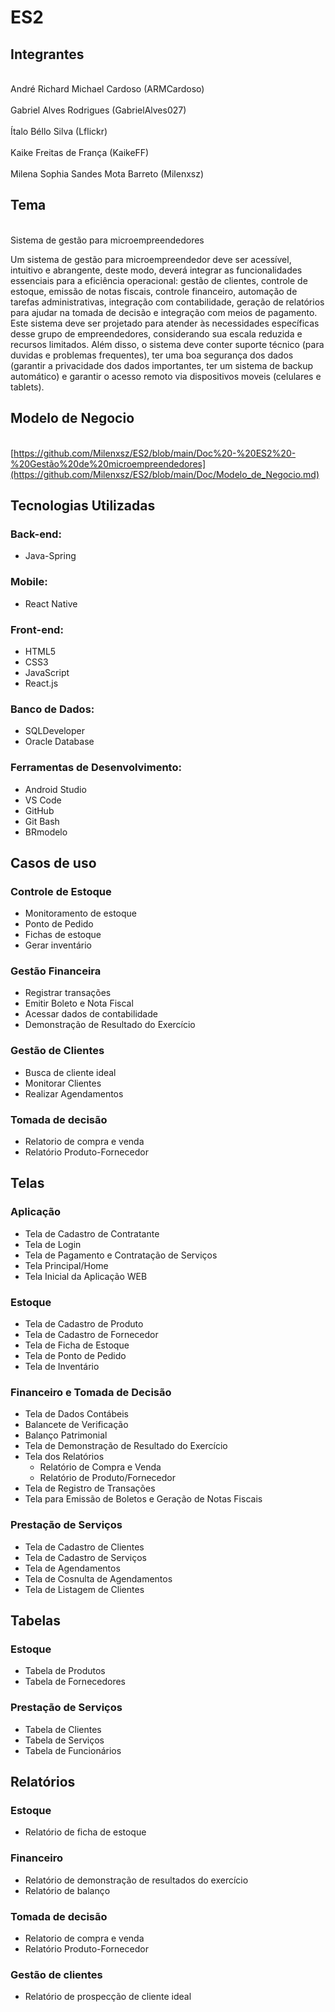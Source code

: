 # ES2
## Integrantes

<br>André Richard Michael Cardoso (ARMCardoso)</br>
<br>Gabriel Alves Rodrigues (GabrielAlves027)</br>
<br>Ítalo Béllo Silva (Lflickr)</br>
<br>Kaike Freitas de França (KaikeFF)</br>
<br>Milena Sophia Sandes Mota Barreto (Milenxsz) </br>

## Tema
<br>Sistema de gestão para microempreendedores

Um sistema de gestão para microempreendedor deve ser acessível, intuitivo e abrangente, deste modo, deverá integrar as funcionalidades essenciais para a eficiência operacional: gestão de clientes, controle de estoque, emissão de notas fiscais, controle financeiro, automação de tarefas administrativas, integração com contabilidade, geração de relatórios para ajudar na tomada de decisão e integração com meios de pagamento.	Este sistema deve ser projetado para atender às necessidades específicas desse grupo de empreendedores, considerando sua escala reduzida e recursos limitados. Além disso, o sistema deve conter suporte técnico (para duvidas e problemas frequentes), ter uma boa segurança dos dados (garantir a privacidade dos dados importantes, ter um sistema de backup automático) e garantir o acesso remoto via dispositivos moveis (celulares e tablets).

## Modelo de Negocio

<br>[https://github.com/Milenxsz/ES2/blob/main/Doc%20-%20ES2%20-%20Gestão%20de%20microempreendedores](https://github.com/Milenxsz/ES2/blob/main/Doc/Modelo_de_Negocio.md)</br>

## Tecnologias Utilizadas
### Back-end:
 - Java-Spring


### Mobile:
 - React Native


### Front-end:
 - HTML5
 - CSS3
 - JavaScript
 - React.js


### Banco de Dados:
 - SQLDeveloper
 - Oracle Database


### Ferramentas de Desenvolvimento:
 - Android Studio
 - VS Code
 - GitHub
 - Git Bash
 - BRmodelo


## Casos de uso
### Controle de Estoque
  - Monitoramento de estoque
  - Ponto de Pedido
  - Fichas de estoque
  - Gerar inventário 
    	
### Gestão Financeira
  - Registrar transações
  - Emitir Boleto e Nota Fiscal
  - Acessar dados de contabilidade
  - Demonstração de Resultado do Exercício
 
 ### Gestão de Clientes
  - Busca de cliente ideal
  - Monitorar Clientes
  - Realizar Agendamentos

  ### Tomada de decisão
  - Relatorio de compra e venda
  - Relatório Produto-Fornecedor


  ## Telas
### Aplicação
  - Tela de Cadastro de Contratante
  - Tela de Login
  - Tela de Pagamento e Contratação de Serviços
  - Tela Principal/Home
  - Tela Inicial da Aplicação WEB
### Estoque
 - Tela de Cadastro de Produto
 - Tela de Cadastro de Fornecedor
 - Tela de Ficha de Estoque
 - Tela de Ponto de Pedido
 - Tela de Inventário
### Financeiro e Tomada de Decisão
 - Tela de Dados Contábeis
 - Balancete de Verificação
 - Balanço Patrimonial
 - Tela de Demonstração de Resultado do Exercício
 - Tela dos Relatórios
   - Relatório de Compra e Venda
   - Relatório de Produto/Fornecedor
 - Tela de Registro de Transações
 - Tela para Emissão de Boletos e Geração de Notas Fiscais
### Prestação de Serviços
 - Tela de Cadastro de Clientes
 - Tela de Cadastro de Serviços
 - Tela de Agendamentos
 - Tela de Cosnulta de Agendamentos
 - Tela de Listagem de Clientes

## Tabelas
### Estoque
 - Tabela de Produtos
 - Tabela de Fornecedores
### Prestação de Serviços
 - Tabela de Clientes
 - Tabela de Serviços
 - Tabela de Funcionários

## Relatórios
### Estoque
 - Relatório de ficha de estoque

### Financeiro
 - Relatório de demonstração de resultados do exercício
 - Relatório de balanço

### Tomada de decisão
 - Relatorio de compra e venda
 - Relatório Produto-Fornecedor

### Gestão de clientes
 - Relatório de prospecção de cliente ideal
   

